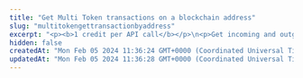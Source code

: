 ```yaml
---
title: "Get Multi Token transactions on a blockchain address"
slug: "multitokengettransactionbyaddress"
excerpt: "<p><b>1 credit per API call</b></p>\n<p>Get incoming and outgoing Multi Token transactions on a blockchain address.</p>\n<p>This API is supported for the following blockchains:</p>\n<ul>\n<li>Celo</li>\n<li>Ethereum</li>\n<li>Polygon</li>\n</ul>"
hidden: false
createdAt: "Mon Feb 05 2024 11:36:24 GMT+0000 (Coordinated Universal Time)"
updatedAt: "Mon Feb 05 2024 11:36:28 GMT+0000 (Coordinated Universal Time)"
---
```

